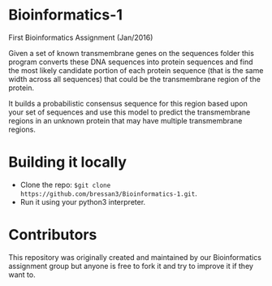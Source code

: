 # Bioinformatics-1
First Bioinformatics Assignment (Jan/2016)

Given a set of known transmembrane genes on the sequences folder
this program converts these DNA sequences into protein sequences 
and find the most likely candidate portion of each protein sequence 
(that is the same width across all sequences) that could be the transmembrane region of the protein. 

It builds a probabilistic consensus sequence for this region based upon your set of sequences and 
use this model to predict the transmembrane regions in an unknown protein that may have multiple transmembrane regions.

# Building it locally

 - Clone the repo: ``` $git clone https://github.com/bressan3/Bioinformatics-1.git ```.
 - Run it using your python3 interpreter.

# Contributors
This repository was originally created and maintained by our Bioinformatics assignment group but anyone is free to
fork it and try to improve it if they want to.

